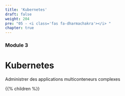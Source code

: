 ```yaml
---
title: 'Kubernetes'
draft: false
weight: 204
pre: "05 - <i class='fas fa-dharmachakra'></i> "
chapter: true
---
```


### Module 3

# Kubernetes

Administrer des applications multiconteneurs complexes

{{% children  %}}
